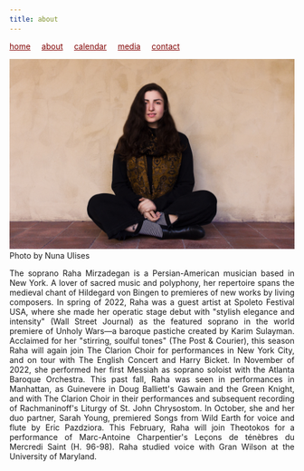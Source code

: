 ```yaml
---
title: about
---
```

<style>
a { color: maroon; } 
</style>
[home](/)&nbsp;&nbsp;&nbsp;&nbsp; [about](/about.html)&nbsp;&nbsp;&nbsp;&nbsp; [calendar](/calendar.html)&nbsp;&nbsp;&nbsp;&nbsp; [media](/media.html)&nbsp;&nbsp;&nbsp;&nbsp; [contact](/contact.html)

![photo](Raha_sitting.jpg)<br>
Photo by Nuna Ulises

<p style="text-align:justify">
The soprano Raha Mirzadegan is a Persian-American musician based in New York. A lover of sacred music and polyphony, her repertoire spans the medieval chant of Hildegard von Bingen to premieres of new works by living composers. In spring of 2022, Raha was a guest artist at Spoleto Festival USA, where she made her operatic stage debut with "stylish elegance and intensity" (Wall Street Journal) as the featured soprano in the world premiere of Unholy Wars—a baroque pastiche created by Karim Sulayman. Acclaimed for her "stirring, soulful tones" (The Post & Courier), this season Raha will again join The Clarion Choir for performances in New York City, and on tour with The English Concert and Harry Bicket. In November of 2022, she performed her first Messiah as soprano soloist with the Atlanta Baroque Orchestra. This past fall, Raha was seen in performances in Manhattan, as Guinevere in Doug Balliett's Gawain and the Green Knight, and with The Clarion Choir in their performances and subsequent recording of Rachmaninoff's Liturgy of St. John Chrysostom. In October, she and her duo partner, Sarah Young, premiered Songs from Wild Earth for voice and flute by Eric Pazdziora. This February, Raha will join Theotokos for a performance of Marc-Antoine Charpentier's Leçons de ténèbres du Mercredi Saint (H. 96-98). Raha studied voice with Gran Wilson at the University of Maryland.
</p>
